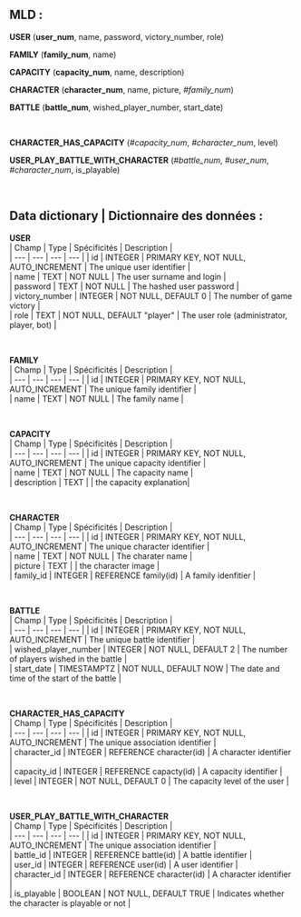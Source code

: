 ## __MLD :__

**USER** (__user_num__, name, password, victory_number, role)

**FAMILY** (__family_num__, name)

**CAPACITY** (__capacity_num__, name, description)

**CHARACTER** (__character_num__, name, picture, _#family_num_)

**BATTLE** (__battle_num__, wished_player_number, start_date)

&nbsp;

**CHARACTER_HAS_CAPACITY** (_#capacity_num_, _#character_num_, level)

**USER_PLAY_BATTLE_WITH_CHARACTER** (_#battle_num_, _#user_num_, _#character_num_, is_playable)

&nbsp;

## __Data dictionary  |  Dictionnaire des données :__

__USER__  
| Champ	| Type | Spécificités | Description |  
| --- | --- | --- | --- |
| id | INTEGER | PRIMARY KEY, NOT NULL, AUTO_INCREMENT | The unique user identifier |  
| name | TEXT | NOT NULL | The user surname and login |  
| password | TEXT | NOT NULL | The hashed user password |  
| victory_number | INTEGER | NOT NULL, DEFAULT 0 | The number of game victory |  
| role | TEXT | NOT NULL, DEFAULT "player" | The user role (administrator, player, bot) |

&nbsp;

__FAMILY__  
| Champ	| Type | Spécificités | Description |  
| --- | --- | --- | --- |
| id | INTEGER | PRIMARY KEY, NOT NULL, AUTO_INCREMENT | The unique family identifier |  
| name | TEXT | NOT NULL | The family name |

&nbsp;

__CAPACITY__  
| Champ	| Type | Spécificités | Description |  
| --- | --- | --- | --- |
| id | INTEGER | PRIMARY KEY, NOT NULL, AUTO_INCREMENT | The unique capacity identifier |  
| name | TEXT | NOT NULL | The capacity name |  
| description | TEXT  |  |  the capacity explanation|

&nbsp;

__CHARACTER__  
| Champ	| Type | Spécificités | Description |  
| --- | --- | --- | --- |
| id | INTEGER | PRIMARY KEY, NOT NULL, AUTO_INCREMENT | The unique character identifier |  
| name | TEXT | NOT NULL | The charater name |  
| picture | TEXT |  | the character image |  
| family_id | INTEGER | REFERENCE family(id) | A family idenfitier |

&nbsp;

__BATTLE__  
| Champ	| Type | Spécificités | Description |  
| --- | --- | --- | --- |
| id | INTEGER | PRIMARY KEY, NOT NULL, AUTO_INCREMENT | The unique battle identifier |  
| wished_player_number | INTEGER | NOT NULL, DEFAULT 2 | The number of players wished in the battle |  
| start_date | TIMESTAMPTZ | NOT NULL, DEFAULT NOW | The date and time of the start of the battle |

&nbsp;

__CHARACTER_HAS_CAPACITY__  
| Champ	| Type | Spécificités | Description |  
| --- | --- | --- | --- |
| id | INTEGER | PRIMARY KEY, NOT NULL, AUTO_INCREMENT | The unique association identifier |  
| character_id | INTEGER | REFERENCE character(id) | A character identifier |  
| capacity_id | INTEGER | REFERENCE capacty(id) | A capacity identifier |  
| level | INTEGER | NOT NULL, DEFAULT 0 | The capacity level of the user |

&nbsp;

__USER_PLAY_BATTLE_WITH_CHARACTER__  
| Champ	| Type | Spécificités | Description |  
| --- | --- | --- | --- |
| id | INTEGER | PRIMARY KEY, NOT NULL, AUTO_INCREMENT | The unique association identifier |  
| battle_id | INTEGER | REFERENCE battle(id) | A battle identifier |  
| user_id | INTEGER | REFERENCE user(id) | A user identifier |  
| character_id | INTEGER | REFERENCE character(id) | A character identifier |  
| is_playable | BOOLEAN | NOT NULL, DEFAULT TRUE | Indicates whether the character is playable or not |